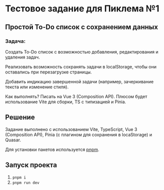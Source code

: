 # Тестовое задание для Пиклема №1

## Простой To-Do список с сохранением данных

### Задача:

Создать To-Do список с возможностью добавления, редактирования и удаления задач.

Реализовать возможность сохранять задачи в localStorage, чтобы они оставались при перезагрузке страницы.

Добавить индикацию завершенной задачи (например, зачеркивание текста или изменение стиля).

Как выполнять? Писать на Vue 3 (Composition API). Плюсом будет использование Vite для сборки, TS с типизацией и Pinia.

## Решение

Задание выполнено с использованием Vite, TypeScript, Vue 3 (Composition API), Pinia (с плагином для сохранения в locaStorage) и Quasar.

Для установки пакетов используется [pnpm](https://pnpm.io/installation).

## Запуск проекта

1. `pnpm i`
2. `pnpm run dev`
